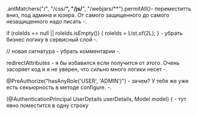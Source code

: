 .antMatchers("/", "/css/**", "/js/**", "/webjars/**").permitAll()- переместитть вниз,
под админа и юзера. От самого защищенного до самого незащищенного надо писать -.

if (roleIds == null || roleIds.isEmpty()) {
roleIds = List.of(2L);
} - убрать бизнес логику в сервисный слой -.

// новая сигнатура  - убрать комментарии -.

redirectAttributes  -  я бы избавился если получится от этого. Очень засоряет код и я не уверен, 
что сильно много логики несет -.

@PreAuthorize("hasAnyRole('USER', 'ADMIN')") - зачем? У тебя же уже есть секьюрность в методе configure. -.

(@AuthenticationPrincipal UserDetails userDetails,
Model model) { - тут явно поместится в одну строку